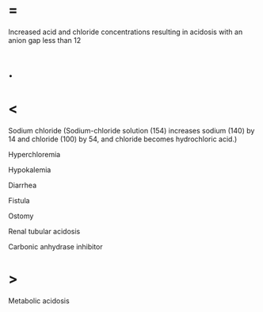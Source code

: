 # =

Increased acid and chloride concentrations resulting in acidosis with an anion gap less than 12

# .

# <

Sodium chloride (Sodium-chloride solution (154) increases sodium (140) by 14 and chloride (100) by 54, and chloride becomes hydrochloric acid.)

Hyperchloremia

Hypokalemia

Diarrhea

Fistula

Ostomy

Renal tubular acidosis

Carbonic anhydrase inhibitor

# >

Metabolic acidosis
